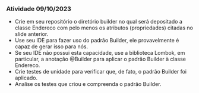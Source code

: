 ### Atividade 09/10/2023 ###

- Crie em seu repositório o diretório builder no qual será depositado a classe Endereco com pelo menos os atributos (propriedades) citadas no slide anterior. 
- Use seu IDE para fazer uso do padrão Builder, ele provavelmente é capaz de gerar isso para nós. 
- Se seu IDE não possui esta capacidade, use a biblioteca Lombok, em particular, a anotação @Builder para aplicar o padrão Builder à classe Endereco. 
- Crie testes de unidade para verificar que, de fato, o padrão Builder foi aplicado.
- Analise os testes que criou e compreenda o padrão Builder.
